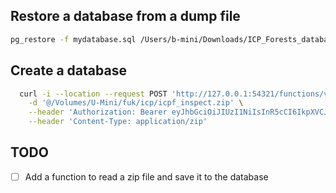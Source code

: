 


## Restore a database from a dump file
```bash
pg_restore -f mydatabase.sql /Users/b-mini/Downloads/ICP_Forests_database_empty_2025-01-29.dump 
```

## Create a database
```bash
  curl -i --location --request POST 'http://127.0.0.1:54321/functions/v1/read-zip' \
    -d '@/Volumes/U-Mini/fuk/icp/icpf_inspect.zip' \
    --header 'Authorization: Bearer eyJhbGciOiJIUzI1NiIsInR5cCI6IkpXVCJ9.eyJpc3MiOiJzdXBhYmFzZS1kZW1vIiwicm9sZSI6ImFub24iLCJleHAiOjE5ODM4MTI5OTZ9.CRXP1A7WOeoJeXxjNni43kdQwgnWNReilDMblYTn_I0' \
    --header 'Content-Type: application/zip'
```


## TODO
- [ ] Add a function to read a zip file and save it to the database